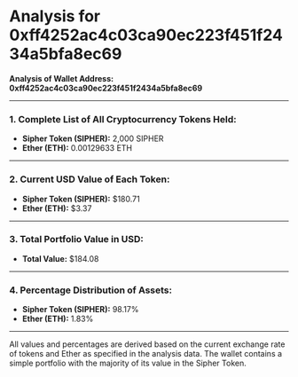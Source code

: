 # Analysis for 0xff4252ac4c03ca90ec223f451f2434a5bfa8ec69

**Analysis of Wallet Address: 0xff4252ac4c03ca90ec223f451f2434a5bfa8ec69**

---

### 1. Complete List of All Cryptocurrency Tokens Held:

- **Sipher Token (SIPHER):** 2,000 SIPHER
- **Ether (ETH):** 0.00129633 ETH

---

### 2. Current USD Value of Each Token:

- **Sipher Token (SIPHER):** $180.71
- **Ether (ETH):** $3.37

---

### 3. Total Portfolio Value in USD:

- **Total Value:** $184.08

---

### 4. Percentage Distribution of Assets:

- **Sipher Token (SIPHER):** 98.17%
- **Ether (ETH):** 1.83%

---

All values and percentages are derived based on the current exchange rate of tokens and Ether as specified in the analysis data. The wallet contains a simple portfolio with the majority of its value in the Sipher Token.